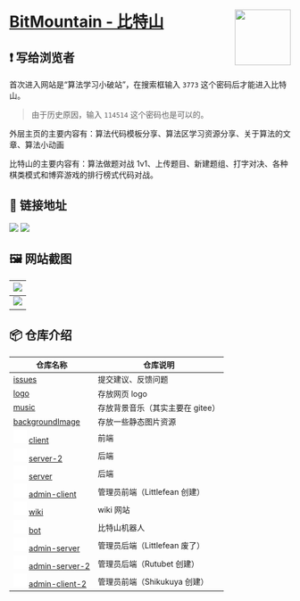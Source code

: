 # [BitMountain - 比特山](https://www.bitmountain.top) <img src="https://aya1.eu.org/https://github.com/Bit-Mountain/logo/raw/master/bitMountainLogo.png" width="100" height="100" align="right" />

## ❗ 写给浏览者

首次进入网站是“算法学习小破站”，在搜索框输入 `3773` 这个密码后才能进入比特山。

> 由于历史原因，输入 `114514` 这个密码也是可以的。

外层主页的主要内容有：算法代码模板分享、算法区学习资源分享、关于算法的文章、算法小动画

比特山的主要内容有：算法做题对战 1v1、上传题目、新建题组、打字对决、各种棋类模式和博弈游戏的排行榜式代码对战。

## 🔗 链接地址

[![](https://img.shields.io/badge/%E7%BD%91%E7%AB%99%E5%9C%B0%E5%9D%80-www.bitmountain.top-00ff00)](https://www.bitmountain.top)
[![](https://img.shields.io/badge/%E5%AE%98%E6%96%B9%20QQ%20%E7%BE%A4-188789460-white)](https://qm.qq.com/cgi-bin/qm/qr?k=J-jBe0PHBYvoviHE1oNImVKzT_1hXuUW)

## 🖼️ 网站截图

| ![](https://s2.loli.net/2023/11/05/SWXbpsIAYrQ6915.png) |
| ------------------------------------------------------- |
| ![](https://s2.loli.net/2023/11/05/ilXymUq6eaN8CBk.png) |

## 📦 仓库介绍

| 仓库名称                                                                            | 仓库说明                         |
| ----------------------------------------------------------------------------------- | -------------------------------- |
| [issues](https://github.com/Bit-Mountain/issues/issues)                             | 提交建议、反馈问题               |
| [logo](https://github.com/Bit-Mountain/logo)                                        | 存放网页 logo                    |
| [music](https://github.com/Bit-Mountain/music)                                      | 存放背景音乐（其实主要在 gitee） |
| [backgroundImage](https://github.com/Bit-Mountain/backgroundImage)                  | 存放一些静态图片资源             |
| ![](./private.svg) [client](https://github.com/Bit-Mountain/client)                 | 前端                             |
| ![](./private.svg) [server-2](https://github.com/Bit-Mountain/server-2)             | 后端                             |
| ![](./private.svg) [server](https://github.com/Bit-Mountain/server)                 | 后端                             |
| ![](./private.svg) [admin-client](https://github.com/Bit-Mountain/admin-client)     | 管理员前端（Littlefean 创建）    |
| ![](./private.svg) [wiki](https://github.com/Bit-Mountain/wiki)                     | wiki 网站                        |
| ![](./private.svg) [bot](https://github.com/Bit-Mountain/bot)                       | 比特山机器人                     |
| ![](./private.svg) [admin-server](https://github.com/Bit-Mountain/admin-server)     | 管理员后端（Littlefean 废了）    |
| ![](./private.svg) [admin-server-2](https://github.com/Bit-Mountain/admin-server-2) | 管理员后端（Rutubet 创建）       |
| ![](./private.svg) [admin-client-2](https://github.com/Bit-Mountain/admin-client-2) | 管理员前端（Shikukuya 创建）     |
